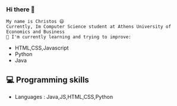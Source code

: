 ### Hi there 👋
    My name is Christos 😄
    Currently, Im Computer Science student at Athens University of Economics and Business  
    📖 I'm currently learning and trying to improve:

* HTML,CSS,Javascript
* Python
* Java


## 💻 Programming skills 
* Languages : Java,JS,HTML,CSS,Python
>

<!--
**christoskaragiannis/christoskaragiannis** is a ✨ _special_ ✨ repository because its `README.md` (this file) appears on your GitHub profile.

Here are some ideas to get you started:

- 🔭 I’m currently working on ...
- 🌱 I’m currently learning ...
- 👯 I’m looking to collaborate on ...
- 🤔 I’m looking for help with ...
- 💬 Ask me about ...
- 📫 How to reach me: ...
- 😄 Pronouns: ...
- ⚡ Fun fact: ...
-->
